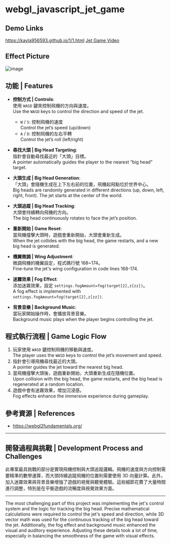 # webgl_javascript_jet_game

## Demo Links
https://kayla956593.github.io/1/1.html
[Jet Game Video](https://www.youtube.com/watch?v=VGKaVB6e7Z4&feature=youtu.be)

## Effect Picture
![image](https://github.com/user-attachments/assets/cfe556ae-75c9-4ab7-9541-17b4e614a020)

## 功能 | Features
- **控制方式 | Controls**:  
  使用 `WASD` 鍵來控制飛機的方向與速度。  
  Use the `WASD` keys to control the direction and speed of the jet.  
  - `W` / `S`: 控制飛機的速度  
    Control the jet’s speed (up/down)
  - `A` / `D`: 控制飛機的左右平轉  
    Control the jet’s roll (left/right)

- **尋找大頭 | Big Head Targeting**:  
  指針會自動尋找最近的「大頭」目標。  
  A pointer automatically guides the player to the nearest “big head” target.

- **大頭生成 | Big Head Generation**:  
  「大頭」會隨機生成在上下左右前的位置，飛機起飛點位於世界中心。  
  Big heads are randomly generated in different directions (up, down, left, right, front). The jet starts at the center of the world.

- **大頭追蹤 | Big Head Tracking**:  
  大頭會持續轉向飛機的方向。  
  The big head continuously rotates to face the jet’s position.

- **重新開始 | Game Reset**:  
  當飛機撞擊大頭時，遊戲會重新開始，大頭會重新生成。  
  When the jet collides with the big head, the game restarts, and a new big head is generated.

- **機翼微調 | Wing Adjustment**:  
  微調飛機的機翼設定，程式碼行號 168~174。  
  Fine-tune the jet's wing configuration in code lines 168-174.

- **迷霧效果 | Fog Effect**:  
  添加迷霧效果，設定 `settings.fogAmount=fog(target[2],z[zz])`。  
  A fog effect is implemented with `settings.fogAmount=fog(target[2],z[zz])`.

- **背景音樂 | Background Music**:  
  當玩家開始操作時，會播放背景音樂。  
  Background music plays when the player begins controlling the jet.

## 程式執行流程 | Game Logic Flow
1. 玩家使用 `WASD` 鍵控制飛機的移動與速度。  
   The player uses the `WASD` keys to control the jet’s movement and speed.
2. 指針會引導飛機尋找最近的大頭。  
   A pointer guides the jet toward the nearest big head.
3. 當飛機撞擊大頭後，遊戲重新開始，大頭重新生成在隨機位置。  
   Upon collision with the big head, the game restarts, and the big head is regenerated at a random location.
4. 遊戲中會有迷霧效果，增加沉浸感。  
   Fog effects enhance the immersive experience during gameplay.

## 參考資源 | References
- https://webgl2fundamentals.org/

---

## 開發過程與挑戰 | Development Process and Challenges
此專案最具挑戰的部分是實現飛機控制與大頭追蹤邏輯。飛機的速度與方向控制需要精準的數學運算，而大頭持續追蹤飛機的位置則需要使用 3D 向量計算。此外，加入迷霧效果與背景音樂增強了遊戲的視覺與聽覺體驗。這些細節花費了大量時間進行調整，特別是在平衡遊戲的流暢度與視覺效果方面。

---

The most challenging part of this project was implementing the jet's control system and the logic for tracking the big head. Precise mathematical calculations were required to control the jet's speed and direction, while 3D vector math was used for the continuous tracking of the big head toward the jet. Additionally, the fog effect and background music enhanced the visual and auditory experience. Adjusting these details took a lot of time, especially in balancing the smoothness of the game with visual effects.
